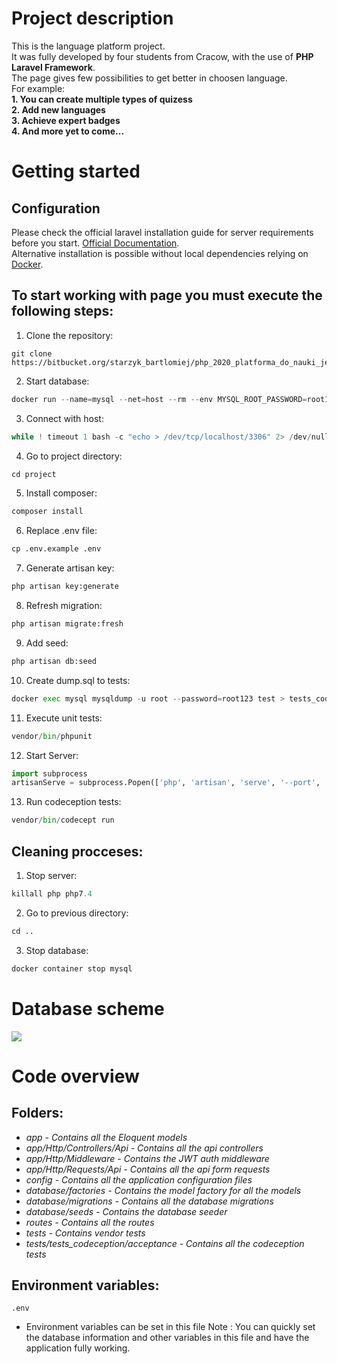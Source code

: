 # Project description
This is the language platform project.  
It was fully developed by four students from Cracow, with the use of **PHP Laravel Framework**.  
The page gives few possibilities to get better in choosen language.  
For example:  
**1. You can create multiple types of quizess**  
**2. Add new languages**  
**3. Achieve expert badges**  
**4. And more yet to come...**  

# Getting started
## Configuration
Please check the official laravel installation guide for server requirements before you start. [Official Documentation](https://laravel.com/docs/5.4/installation#installation "Official Documentation").  
Alternative installation is possible without local dependencies relying on [Docker](https://www.docker.com/ "Docker").

## To start working with page you must execute the following steps:  

1. Clone the repository:  

```
git clone https://bitbucket.org/starzyk_bartlomiej/php_2020_platforma_do_nauki_jezykow/src/master/ 
```   
2. Start database:  
```python
docker run --name=mysql --net=host --rm --env MYSQL_ROOT_PASSWORD=root123 --env MYSQL_DATABASE=test --env MYSQL_USER=test --env MYSQL_PASSWORD=test123 -d mysql/mysql-server:8.0
```
3. Connect with host:  
```python
while ! timeout 1 bash -c "echo > /dev/tcp/localhost/3306" 2> /dev/null; do sleep 1; done; echo "Done.";
```
4. Go to project directory:  
```python
cd project  
```
5. Install composer:  
```python
composer install
```
6. Replace .env file:  
```python
cp .env.example .env
```

7. Generate artisan key:  
```python
php artisan key:generate
```
8. Refresh migration:  
```python
php artisan migrate:fresh
```
9. Add seed:  
```python
php artisan db:seed
```
10. Create dump.sql to tests:  
```python
docker exec mysql mysqldump -u root --password=root123 test > tests_codeception/_data/dump.sql
```
11.  Execute unit tests:  
```python
vendor/bin/phpunit
```
12.  Start Server:  
```python
import subprocess
artisanServe = subprocess.Popen(['php', 'artisan', 'serve', '--port', '8888'])
```
13.  Run codeception tests:  
```python
vendor/bin/codecept run
```
## Cleaning procceses:  
1. Stop server:
```python
killall php php7.4
```
2. Go to previous directory:
```python
cd ..
```
3. Stop database:
```python
docker container stop mysql
```


# Database scheme
![](php_language_platform_Physical_Model-2021-01-26_16-53.svg)
# Code overview  
## Folders:
- <em>app - Contains all the Eloquent models</em>
- <em>app/Http/Controllers/Api - Contains all the api controllers</em>
- <em>app/Http/Middleware - Contains the JWT auth middleware</em>
- <em>app/Http/Requests/Api - Contains all the api form requests</em>
- <em>config - Contains all the application configuration files</em>
- <em>database/factories - Contains the model factory for all the models</em>
- <em>database/migrations - Contains all the database migrations</em>
- <em>database/seeds - Contains the database seeder</em>
- <em>routes - Contains all the routes</em>
- <em>tests - Contains vendor tests</em>
- <em>tests/tests_codeception/acceptance - Contains all the codeception tests</em>
  
## Environment variables:
```
.env
```
 - Environment variables can be set in this file
Note : You can quickly set the database information and other variables in this file and have the application fully working.
